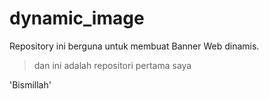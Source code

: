 # dynamic_image

Repository ini berguna untuk membuat Banner Web dinamis.

> dan ini adalah repositori pertama saya

'Bismillah'